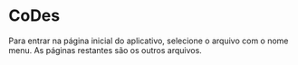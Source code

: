 # CoDes
Para entrar na página inicial do aplicativo, selecione o arquivo com o nome menu.
As páginas restantes são os outros arquivos.
